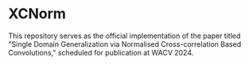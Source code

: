 # XCNorm
This repository serves as the official implementation of the paper titled "Single Domain Generalization via Normalised Cross-correlation Based Convolutions," scheduled for publication at WACV 2024.
